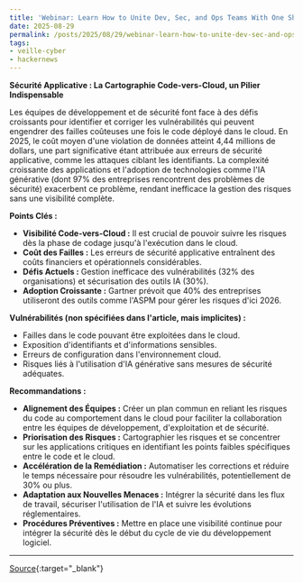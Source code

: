 ```yaml
---
title: 'Webinar: Learn How to Unite Dev, Sec, and Ops Teams With One Shared Playbook'
date: 2025-08-29
permalink: /posts/2025/08/29/webinar-learn-how-to-unite-dev-sec-and-ops-teams-with-one-shared-playbook/
tags:
- veille-cyber
- hackernews
---
```

**Sécurité Applicative : La Cartographie Code-vers-Cloud, un Pilier Indispensable**

Les équipes de développement et de sécurité font face à des défis croissants pour identifier et corriger les vulnérabilités qui peuvent engendrer des failles coûteuses une fois le code déployé dans le cloud. En 2025, le coût moyen d'une violation de données atteint 4,44 millions de dollars, une part significative étant attribuée aux erreurs de sécurité applicative, comme les attaques ciblant les identifiants. La complexité croissante des applications et l'adoption de technologies comme l'IA générative (dont 97% des entreprises rencontrent des problèmes de sécurité) exacerbent ce problème, rendant inefficace la gestion des risques sans une visibilité complète.

**Points Clés :**

*   **Visibilité Code-vers-Cloud :** Il est crucial de pouvoir suivre les risques dès la phase de codage jusqu'à l'exécution dans le cloud.
*   **Coût des Failles :** Les erreurs de sécurité applicative entraînent des coûts financiers et opérationnels considérables.
*   **Défis Actuels :** Gestion inefficace des vulnérabilités (32% des organisations) et sécurisation des outils IA (30%).
*   **Adoption Croissante :** Gartner prévoit que 40% des entreprises utiliseront des outils comme l'ASPM pour gérer les risques d'ici 2026.

**Vulnérabilités (non spécifiées dans l'article, mais implicites) :**

*   Failles dans le code pouvant être exploitées dans le cloud.
*   Exposition d'identifiants et d'informations sensibles.
*   Erreurs de configuration dans l'environnement cloud.
*   Risques liés à l'utilisation d'IA générative sans mesures de sécurité adéquates.

**Recommandations :**

*   **Alignement des Équipes :** Créer un plan commun en reliant les risques du code au comportement dans le cloud pour faciliter la collaboration entre les équipes de développement, d'exploitation et de sécurité.
*   **Priorisation des Risques :** Cartographier les risques et se concentrer sur les applications critiques en identifiant les points faibles spécifiques entre le code et le cloud.
*   **Accélération de la Remédiation :** Automatiser les corrections et réduire le temps nécessaire pour résoudre les vulnérabilités, potentiellement de 30% ou plus.
*   **Adaptation aux Nouvelles Menaces :** Intégrer la sécurité dans les flux de travail, sécuriser l'utilisation de l'IA et suivre les évolutions réglementaires.
*   **Procédures Préventives :** Mettre en place une visibilité continue pour intégrer la sécurité dès le début du cycle de vie du développement logiciel.

---
[Source](https://thehackernews.com/2025/08/webinar-why-top-teams-are-prioritizing.html){:target="_blank"}
